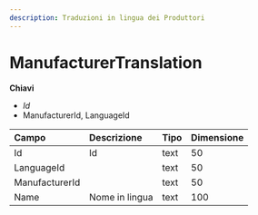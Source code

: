 ```yaml
---
description: Traduzioni in lingua dei Produttori
---
```


# ManufacturerTranslation

**Chiavi**

* _Id_
* ManufacturerId, LanguageId

| Campo | Descrizione | Tipo | Dimensione |
| :--- | :--- | :--- | :--- |
| Id | Id | text | 50 |
| LanguageId |  | text | 50 |
| ManufacturerId |  | text | 50 |
| Name | Nome in lingua | text | 100 |
